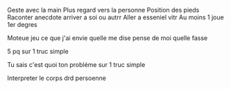Geste avec la main
Plus regard vers la personne
Position des pieds
Raconter anecdote arriver a soi ou autrr
Aller a esseniel vitr
Au moins 1 joue 1er degres

Moteue jeu ce que j'ai envie quelle me dise pense de moi quelle fasse


5 pq sur 1 truc simple

Tu sais c'est quoi ton probléme sur 1 truc simple

Interpreter le corps drd persoenne